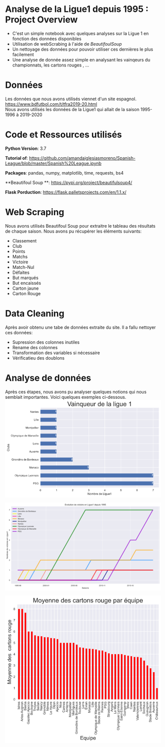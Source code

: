 # Analyse de la Ligue1 depuis 1995 : Project Overview
* C'est un simple notebook avec quelques analyses sur la Ligue 1 en fonction des données disponibles
* Utilisation de webScrabing à l'aide de *BeautifoulSoup*
* Un nettoyage des données pour pouvoir utiliser ces dernières le plus facilement
* Une analyse de donnée assez simple en analysant les vainqeurs du championnats, les cartons rouges , ...

# Données
Les données que nous avons utilisés viennet d'un site espagnol. https://www.bdfutbol.com/t/tfra2019-20.html <br>
Nous avons utilisés les données de la Ligue1 qui allait de la saison 1995-1996 à 2019-2020

# Code et Ressources utilisés
**Python Version**: 3.7

**Tutorial of**: https://github.com/amandaiglesiasmoreno/Spanish-League/blob/master/Spanish%20League.ipynb

**Packages**: pandas, numpy, matplotlib, time, requests, bs4

**Beautifoul Soup **: https://pypi.org/project/beautifulsoup4/

**Flask Porduction**: https://flask.palletsprojects.com/en/1.1.x/


# Web Scraping
Nous avons utilisés Beautifoul Soup pour extraitre le tableau des résultats de chaque saison. Nous avons pu récupérer les éléments suivants:
* Classement
* Club
* Points
* Matchs
* Victoire
* Match-Nul
* Défaites
* But marqués
* But encaissés
* Carton jaune
* Carton Rouge


# Data Cleaning

Après avoir obtenu une tabe de données extraite du site. Il a fallu nettoyer ces données:
* Supression des colonnes inutiles
* Rename des colonnes
* Transformation des variables si nécessaire
* Vérificatieu des doublons

# Analyse de données
Après ces étapes, nous avons pu analyser quelques notions qui nous semblait importantes. Voici quelques exemples ci-dessous.
 ![alt text](https://github.com/RomainLeclair/Analyse_Ligue1/blob/master/VainqueurL1.png)

 ![alt text](https://github.com/RomainLeclair/Analyse_Ligue1/blob/master/EvolutionVictoire.png)
 
 ![alt text](https://github.com/RomainLeclair/Analyse_Ligue1/blob/master/CartonRouge.png)


